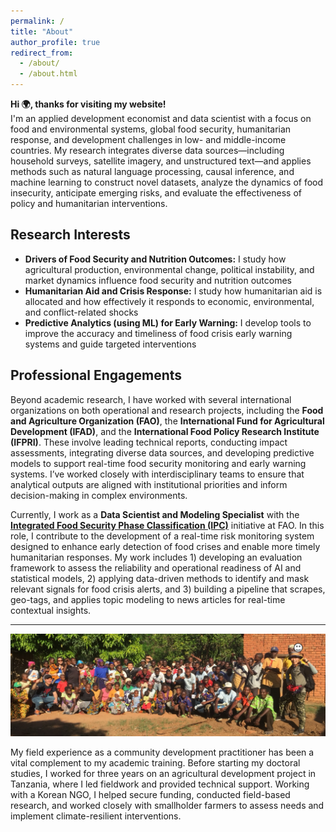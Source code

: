 ```yaml
---
permalink: /
title: "About"
author_profile: true
redirect_from: 
  - /about/
  - /about.html
---
```


**Hi 🌍, thanks for visiting my website!**  
I'm an applied development economist and data scientist with a focus on food and environmental systems, global food security, humanitarian response, and development challenges in low- and middle-income countries. My research integrates diverse data sources—including household surveys, satellite imagery, and unstructured text—and applies methods such as natural language processing, causal inference, and machine learning to construct novel datasets, analyze the dynamics of food insecurity, anticipate emerging risks, and evaluate the effectiveness of policy and humanitarian interventions.

## Research Interests

- **Drivers of Food Security and Nutrition Outcomes:** I study how agricultural production, environmental change, political instability, and market dynamics influence food security and nutrition outcomes
- **Humanitarian Aid and Crisis Response:** I study how humanitarian aid is allocated and how effectively it responds to economic, environmental, and conflict-related shocks
- **Predictive Analytics (using ML) for Early Warning:** I develop tools to improve the accuracy and timeliness of food crisis early warning systems and guide targeted interventions

## Professional Engagements

Beyond academic research, I have worked with several international organizations on both operational and research projects, including the **Food and Agriculture Organization (FAO)**, the **International Fund for Agricultural Development (IFAD)**, and the **International Food Policy Research Institute (IFPRI)**. These involve leading technical reports, conducting impact assessments, integrating diverse data sources, and developing predictive models to support real-time food security monitoring and early warning systems. I’ve worked closely with interdisciplinary teams to ensure that analytical outputs are aligned with institutional priorities and inform decision-making in complex environments.

Currently, I work as a **Data Scientist and Modeling Specialist** with the **[Integrated Food Security Phase Classification (IPC)](https://www.ipcinfo.org/)** initiative at FAO. In this role, I contribute to the development of a real-time risk monitoring system designed to enhance early detection of food crises and enable more timely humanitarian responses. My work includes 1) developing an evaluation framework to assess the reliability and operational readiness of AI and statistical models, 2) applying data-driven methods to identify and mask relevant signals for food crisis alerts, and 3) building a pipeline that scrapes, geo-tags, and applies topic modeling to news articles for real-time contextual insights.

---

![Fieldwork in Kilosa District, Tanzania (2017)](images/tanzania.png)

My field experience as a community development practitioner has been a vital complement to my academic training. Before starting my doctoral studies, I worked for three years on an agricultural development project in Tanzania, where I led fieldwork and provided technical support. Working with a Korean NGO, I helped secure funding, conducted field-based research, and worked closely with smallholder farmers to assess needs and implement climate-resilient interventions.



